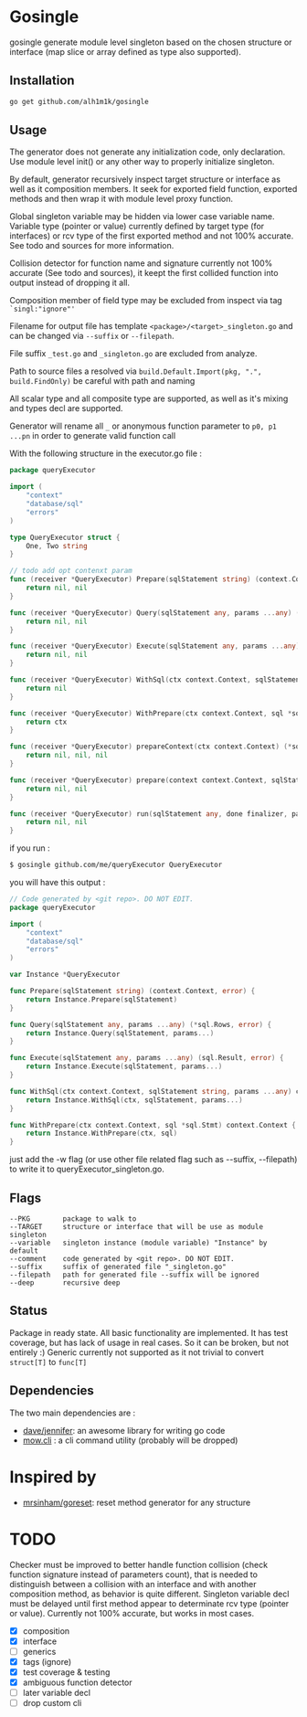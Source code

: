 # Gosingle

gosingle generate module level singleton based on the chosen structure or interface (map slice or array defined as type also supported).
## Installation

```sh
go get github.com/alh1m1k/gosingle
```

## Usage

The generator does not generate any initialization code, only declaration.
Use module level init() or any other way to properly initialize singleton.

By default, generator recursively inspect target structure or interface as well as it composition members.
It seek for exported field function, exported methods and then wrap it with module level proxy function.

Global singleton variable may be hidden via lower case variable name. Variable type (pointer or value) currently 
defined by target type (for interfaces) or rcv type of the first exported method and not 100% accurate.
See todo and sources for more information.

Collision detector for function name and signature currently not 100% accurate (See todo and sources), it keept
the first collided function into output instead of dropping it all.

Composition member of field type may be excluded from inspect via tag ``` `singl:"ignore"'```

Filename for output file has template ```<package>/<target>_singleton.go``` and can be changed via ```--suffix``` or ```--filepath```.

File suffix ```_test.go``` and ```_singleton.go``` are excluded from analyze.

Path to source files a resolved via ```build.Default.Import(pkg, ".", build.FindOnly)``` be careful with path and naming

All scalar type and all composite type are supported, as well as it's mixing and types decl are supported.

Generator will rename all ```_``` or anonymous function parameter to ```p0, p1 ...pn``` in order to generate valid function call 

With the following structure in the executor.go file :

```go
package queryExecutor

import (
	"context"
	"database/sql"
	"errors"
)

type QueryExecutor struct {
    One, Two string
}

// todo add opt contenxt param
func (receiver *QueryExecutor) Prepare(sqlStatement string) (context.Context, error) {
    return nil, nil
}

func (receiver *QueryExecutor) Query(sqlStatement any, params ...any) (*sql.Rows, error) {
    return nil, nil
}

func (receiver *QueryExecutor) Execute(sqlStatement any, params ...any) (sql.Result, error) {
    return nil, nil
}

func (receiver *QueryExecutor) WithSql(ctx context.Context, sqlStatement string, params ...any) context.Context {
    return nil
}

func (receiver *QueryExecutor) WithPrepare(ctx context.Context, sql *sql.Stmt) context.Context {
	return ctx
}

func (receiver *QueryExecutor) prepareContext(ctx context.Context) (*sql.Stmt, []any, error) {
    return nil, nil, nil
}

func (receiver *QueryExecutor) prepare(context context.Context, sqlStatement string) (*sql.Stmt, error) {
    return nil, nil
}

func (receiver *QueryExecutor) run(sqlStatement any, done finalizer, params ...any) (any, error) {
    return nil, nil
}
```

if you run :

```sh
$ gosingle github.com/me/queryExecutor QueryExecutor
```

you will have this output :

```go
// Code generated by <git repo>. DO NOT EDIT.
package queryExecutor

import (
	"context"
	"database/sql"
	"errors"
)

var Instance *QueryExecutor

func Prepare(sqlStatement string) (context.Context, error) {
	return Instance.Prepare(sqlStatement)
}

func Query(sqlStatement any, params ...any) (*sql.Rows, error) {
	return Instance.Query(sqlStatement, params...)
}

func Execute(sqlStatement any, params ...any) (sql.Result, error) {
	return Instance.Execute(sqlStatement, params...)
}

func WithSql(ctx context.Context, sqlStatement string, params ...any) context.Context {
	return Instance.WithSql(ctx, sqlStatement, params...)
}

func WithPrepare(ctx context.Context, sql *sql.Stmt) context.Context {
	return Instance.WithPrepare(ctx, sql)
}
```

just add the -w flag (or use other file related flag such as --suffix, --filepath) to write it to queryExecutor_singleton.go.

## Flags

	--PKG        package to walk to
	--TARGET     structure or interface that will be use as module singleton
	--variable   singleton instance (module variable) "Instance" by default
	--comment    code generated by <git repo>. DO NOT EDIT.
    --suffix     suffix of generated file "_singleton.go"
    --filepath   path for generated file --suffix will be ignored
	--deep       recursive deep

## Status

Package in ready state. All basic functionality are implemented.
It has test coverage, but has lack of usage in real cases. So it can be broken, but not entirely :)
Generic currently not supported as it not trivial to convert ```struct[T]``` to ```func[T] ```

## Dependencies

The two main dependencies are :

* [dave/jennifer](http://github.com/dave/jennifer): an awesome library for writing go code
* [mow.cli](http://github.com/jawher/mow.cli) : a cli command utility (probably will be dropped)

# Inspired by
* [mrsinham/goreset](http://github.com/mrsinham/goreset): reset method generator for any structure


# TODO
Checker must be improved to better handle function collision (check function signature instead of parameters count),
that is needed to distinguish between a collision with an interface and with another composition method, as behavior is quite different.
Singleton variable decl must be delayed until first method appear to determinate rcv type (pointer or value). Currently not 100% accurate, but works 
in most cases.


- [x] composition
- [x] interface
- [ ] generics
- [x] tags (ignore)
- [x] test coverage & testing
- [x] ambiguous function detector
- [ ] later variable decl
- [ ] drop custom cli